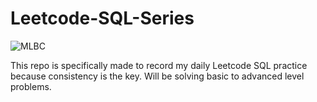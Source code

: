 # Leetcode-SQL-Series

<img src ="[https://miro.medium.com/v2/resize:fit:1200/1*6QhOmmibGlH1_M1Vi7ipww.png](https://repository-images.githubusercontent.com/597198795/b64f4fe8-f839-47ba-af83-9f15fa6c19e7)" alt="MLBC">

This repo is specifically made to record my daily Leetcode SQL practice because consistency is the key. Will be solving basic to advanced level problems. 

